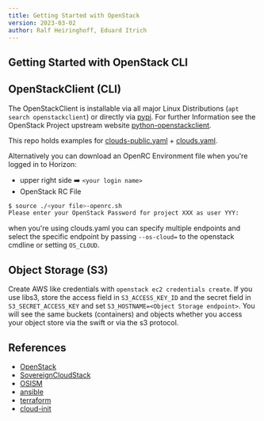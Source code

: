 ```yaml
---
title: Getting Started with OpenStack
version: 2023-03-02
author: Ralf Heiringhoff, Eduard Itrich
---
```


## Getting Started with OpenStack CLI

## OpenStackClient (CLI)

The OpenStackClient is installable via all major Linux Distributions (`apt search openstackclient`)
or directly via [pypi](https://pypi.org/project/python-openstackclient). For
further Information see the OpenStack Project upstream website
[python-openstackclient](https://docs.openstack.org/python-openstackclient/latest/index.html).

This repo holds examples for [clouds-public.yaml](clouds-public.yaml) + [clouds.yaml](clouds.yaml.sample).

Alternatively you can download an OpenRC Environment file when you're logged in to Horizon:

- upper right side :arrow_right: `<your login name>`
- OpenStack RC File

```bash
$ source ./<your file>-openrc.sh
Please enter your OpenStack Password for project XXX as user YYY:
```

when you're using clouds.yaml you can specify multiple endpoints and select the specific endpoint
by passing `--os-cloud=` to the openstack cmdline or setting `OS_CLOUD`.

## Object Storage (S3)

Create AWS like credentials with `openstack ec2 credentials create`.
If you use libs3, store the access field in `S3_ACCESS_KEY_ID` and the secret field in
`S3_SECRET_ACCESS_KEY` and set `S3_HOSTNAME=<Object Storage endpoint>`.
You will see the same buckets (containers) and objects whether you access your object store
via the swift or via the s3 protocol.

## References

- [OpenStack](https://www.openstack.org "OpenStack Site")
- [SovereignCloudStack](https://github.com/SovereignCloudStack "SovereignCloudStack on github")
- [OSISM](https://github.com/osism "OSISM on github")
- [ansible](https://docs.ansible.com/ansible/latest/collections/openstack/cloud/index.html "Ansible Module OpenStack")
- [terraform](https://registry.terraform.io/providers/terraform-provider-openstack/openstack/latest/docs "OpenStack Terraform Provider")
- [cloud-init](https://cloudinit.readthedocs.io/en/latest/ "cloud-init documentation")
